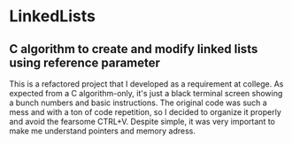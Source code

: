 # LinkedLists
## C algorithm to create and modify linked lists using reference parameter
This is a refactored project that I developed as a requirement at college. As expected from a C algorithm-only, it's just a black terminal screen showing a bunch numbers and basic instructions.
The original code was such a mess and with a ton of code repetition, so I decided to organize it properly and avoid the fearsome CTRL+V. Despite simple, it was very important to make me understand pointers and memory adress.
